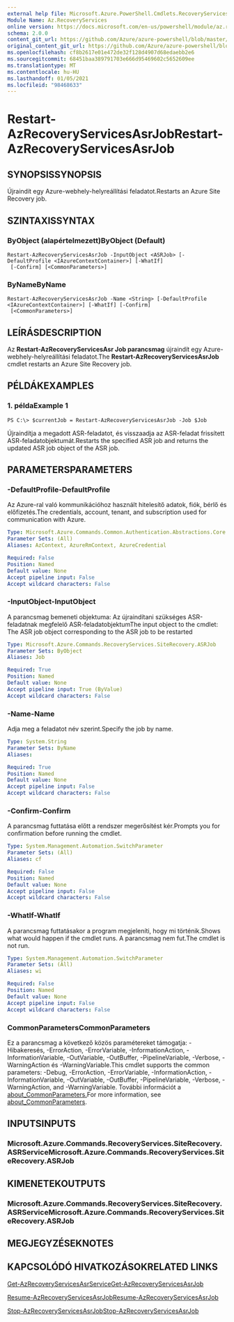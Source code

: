 ```yaml
---
external help file: Microsoft.Azure.PowerShell.Cmdlets.RecoveryServices.SiteRecovery.dll-Help.xml
Module Name: Az.RecoveryServices
online version: https://docs.microsoft.com/en-us/powershell/module/az.recoveryservices/restart-azrecoveryservicesasrjob
schema: 2.0.0
content_git_url: https://github.com/Azure/azure-powershell/blob/master/src/RecoveryServices/RecoveryServices/help/Restart-AzRecoveryServicesAsrJob.md
original_content_git_url: https://github.com/Azure/azure-powershell/blob/master/src/RecoveryServices/RecoveryServices/help/Restart-AzRecoveryServicesAsrJob.md
ms.openlocfilehash: cf8b2617e01e472de32f128d4907d68edaebb2e6
ms.sourcegitcommit: 68451baa389791703e666d95469602c5652609ee
ms.translationtype: MT
ms.contentlocale: hu-HU
ms.lasthandoff: 01/05/2021
ms.locfileid: "98468633"
---
```

# <span data-ttu-id="97d4f-101">Restart-AzRecoveryServicesAsrJob</span><span class="sxs-lookup"><span data-stu-id="97d4f-101">Restart-AzRecoveryServicesAsrJob</span></span>

## <span data-ttu-id="97d4f-102">SYNOPSIS</span><span class="sxs-lookup"><span data-stu-id="97d4f-102">SYNOPSIS</span></span>
<span data-ttu-id="97d4f-103">Újraindít egy Azure-webhely-helyreállítási feladatot.</span><span class="sxs-lookup"><span data-stu-id="97d4f-103">Restarts an Azure Site Recovery job.</span></span>

## <span data-ttu-id="97d4f-104">SZINTAXIS</span><span class="sxs-lookup"><span data-stu-id="97d4f-104">SYNTAX</span></span>

### <span data-ttu-id="97d4f-105">ByObject (alapértelmezett)</span><span class="sxs-lookup"><span data-stu-id="97d4f-105">ByObject (Default)</span></span>
```
Restart-AzRecoveryServicesAsrJob -InputObject <ASRJob> [-DefaultProfile <IAzureContextContainer>] [-WhatIf]
 [-Confirm] [<CommonParameters>]
```

### <span data-ttu-id="97d4f-106">ByName</span><span class="sxs-lookup"><span data-stu-id="97d4f-106">ByName</span></span>
```
Restart-AzRecoveryServicesAsrJob -Name <String> [-DefaultProfile <IAzureContextContainer>] [-WhatIf] [-Confirm]
 [<CommonParameters>]
```

## <span data-ttu-id="97d4f-107">LEÍRÁS</span><span class="sxs-lookup"><span data-stu-id="97d4f-107">DESCRIPTION</span></span>
<span data-ttu-id="97d4f-108">Az **Restart-AzRecoveryServicesAsr Job parancsmag** újraindít egy Azure-webhely-helyreállítási feladatot.</span><span class="sxs-lookup"><span data-stu-id="97d4f-108">The **Restart-AzRecoveryServicesAsrJob** cmdlet restarts an Azure Site Recovery job.</span></span>

## <span data-ttu-id="97d4f-109">PÉLDÁK</span><span class="sxs-lookup"><span data-stu-id="97d4f-109">EXAMPLES</span></span>

### <span data-ttu-id="97d4f-110">1. példa</span><span class="sxs-lookup"><span data-stu-id="97d4f-110">Example 1</span></span>
```
PS C:\> $currentJob = Restart-AzRecoveryServicesAsrJob -Job $Job
```

<span data-ttu-id="97d4f-111">Újraindítja a megadott ASR-feladatot, és visszaadja az ASR-feladat frissített ASR-feladatobjektumát.</span><span class="sxs-lookup"><span data-stu-id="97d4f-111">Restarts the specified ASR job and returns the updated ASR job object of the ASR job.</span></span>

## <span data-ttu-id="97d4f-112">PARAMETERS</span><span class="sxs-lookup"><span data-stu-id="97d4f-112">PARAMETERS</span></span>

### <span data-ttu-id="97d4f-113">-DefaultProfile</span><span class="sxs-lookup"><span data-stu-id="97d4f-113">-DefaultProfile</span></span>
<span data-ttu-id="97d4f-114">Az Azure-ral való kommunikációhoz használt hitelesítő adatok, fiók, bérlő és előfizetés.</span><span class="sxs-lookup"><span data-stu-id="97d4f-114">The credentials, account, tenant, and subscription used for communication with Azure.</span></span>


```yaml
Type: Microsoft.Azure.Commands.Common.Authentication.Abstractions.Core.IAzureContextContainer
Parameter Sets: (All)
Aliases: AzContext, AzureRmContext, AzureCredential

Required: False
Position: Named
Default value: None
Accept pipeline input: False
Accept wildcard characters: False
```

### <span data-ttu-id="97d4f-115">-InputObject</span><span class="sxs-lookup"><span data-stu-id="97d4f-115">-InputObject</span></span>
<span data-ttu-id="97d4f-116">A parancsmag bemeneti objektuma: Az újraindítani szükséges ASR-feladatnak megfelelő ASR-feladatobjektum</span><span class="sxs-lookup"><span data-stu-id="97d4f-116">The input object to the cmdlet: The ASR job object corresponding to the ASR job to be restarted</span></span>


```yaml
Type: Microsoft.Azure.Commands.RecoveryServices.SiteRecovery.ASRJob
Parameter Sets: ByObject
Aliases: Job

Required: True
Position: Named
Default value: None
Accept pipeline input: True (ByValue)
Accept wildcard characters: False
```

### <span data-ttu-id="97d4f-117">-Name</span><span class="sxs-lookup"><span data-stu-id="97d4f-117">-Name</span></span>
<span data-ttu-id="97d4f-118">Adja meg a feladatot név szerint.</span><span class="sxs-lookup"><span data-stu-id="97d4f-118">Specify the job by name.</span></span>

```yaml
Type: System.String
Parameter Sets: ByName
Aliases:

Required: True
Position: Named
Default value: None
Accept pipeline input: False
Accept wildcard characters: False
```

### <span data-ttu-id="97d4f-119">-Confirm</span><span class="sxs-lookup"><span data-stu-id="97d4f-119">-Confirm</span></span>
<span data-ttu-id="97d4f-120">A parancsmag futtatása előtt a rendszer megerősítést kér.</span><span class="sxs-lookup"><span data-stu-id="97d4f-120">Prompts you for confirmation before running the cmdlet.</span></span>

```yaml
Type: System.Management.Automation.SwitchParameter
Parameter Sets: (All)
Aliases: cf

Required: False
Position: Named
Default value: None
Accept pipeline input: False
Accept wildcard characters: False
```

### <span data-ttu-id="97d4f-121">-WhatIf</span><span class="sxs-lookup"><span data-stu-id="97d4f-121">-WhatIf</span></span>
<span data-ttu-id="97d4f-122">A parancsmag futtatásakor a program megjeleníti, hogy mi történik.</span><span class="sxs-lookup"><span data-stu-id="97d4f-122">Shows what would happen if the cmdlet runs.</span></span> <span data-ttu-id="97d4f-123">A parancsmag nem fut.</span><span class="sxs-lookup"><span data-stu-id="97d4f-123">The cmdlet is not run.</span></span>

```yaml
Type: System.Management.Automation.SwitchParameter
Parameter Sets: (All)
Aliases: wi

Required: False
Position: Named
Default value: None
Accept pipeline input: False
Accept wildcard characters: False
```

### <span data-ttu-id="97d4f-124">CommonParameters</span><span class="sxs-lookup"><span data-stu-id="97d4f-124">CommonParameters</span></span>
<span data-ttu-id="97d4f-125">Ez a parancsmag a következő közös paramétereket támogatja: -Hibakeresés, -ErrorAction, -ErrorVariable, -InformationAction, -InformationVariable, -OutVariable, -OutBuffer, -PipelineVariable, -Verbose, -WarningAction és -WarningVariable.</span><span class="sxs-lookup"><span data-stu-id="97d4f-125">This cmdlet supports the common parameters: -Debug, -ErrorAction, -ErrorVariable, -InformationAction, -InformationVariable, -OutVariable, -OutBuffer, -PipelineVariable, -Verbose, -WarningAction, and -WarningVariable.</span></span> <span data-ttu-id="97d4f-126">További információt a [about_CommonParameters.](http://go.microsoft.com/fwlink/?LinkID=113216)</span><span class="sxs-lookup"><span data-stu-id="97d4f-126">For more information, see [about_CommonParameters](http://go.microsoft.com/fwlink/?LinkID=113216).</span></span>

## <span data-ttu-id="97d4f-127">INPUTS</span><span class="sxs-lookup"><span data-stu-id="97d4f-127">INPUTS</span></span>

### <span data-ttu-id="97d4f-128">Microsoft.Azure.Commands.RecoveryServices.SiteRecovery.ASRService</span><span class="sxs-lookup"><span data-stu-id="97d4f-128">Microsoft.Azure.Commands.RecoveryServices.SiteRecovery.ASRJob</span></span>

## <span data-ttu-id="97d4f-129">KIMENETEK</span><span class="sxs-lookup"><span data-stu-id="97d4f-129">OUTPUTS</span></span>

### <span data-ttu-id="97d4f-130">Microsoft.Azure.Commands.RecoveryServices.SiteRecovery.ASRService</span><span class="sxs-lookup"><span data-stu-id="97d4f-130">Microsoft.Azure.Commands.RecoveryServices.SiteRecovery.ASRJob</span></span>

## <span data-ttu-id="97d4f-131">MEGJEGYZÉSEK</span><span class="sxs-lookup"><span data-stu-id="97d4f-131">NOTES</span></span>

## <span data-ttu-id="97d4f-132">KAPCSOLÓDÓ HIVATKOZÁSOK</span><span class="sxs-lookup"><span data-stu-id="97d4f-132">RELATED LINKS</span></span>

[<span data-ttu-id="97d4f-133">Get-AzRecoveryServicesAsrService</span><span class="sxs-lookup"><span data-stu-id="97d4f-133">Get-AzRecoveryServicesAsrJob</span></span>](./Get-AzRecoveryServicesAsrJob.md)

[<span data-ttu-id="97d4f-134">Resume-AzRecoveryServicesAsrJob</span><span class="sxs-lookup"><span data-stu-id="97d4f-134">Resume-AzRecoveryServicesAsrJob</span></span>](./Resume-AzRecoveryServicesAsrJob.md)

[<span data-ttu-id="97d4f-135">Stop-AzRecoveryServicesAsrJob</span><span class="sxs-lookup"><span data-stu-id="97d4f-135">Stop-AzRecoveryServicesAsrJob</span></span>](./Stop-AzRecoveryServicesAsrJob.md)
